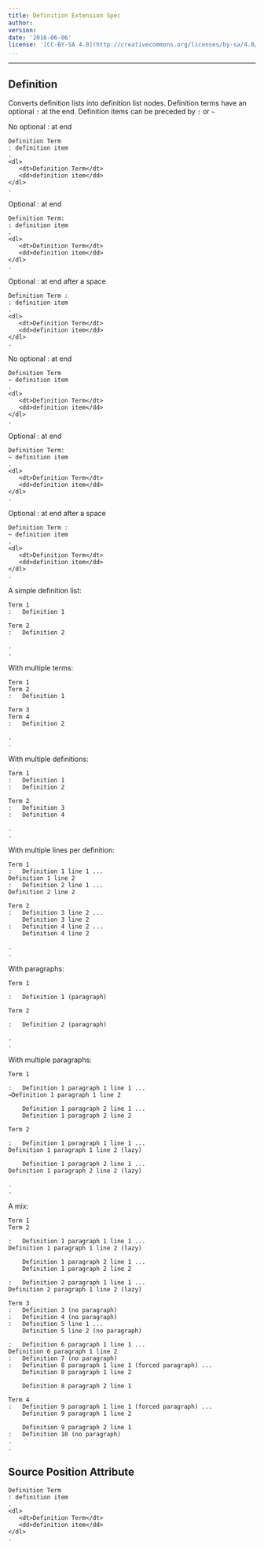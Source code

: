 ```yaml
---
title: Definition Extension Spec
author: 
version: 
date: '2016-06-06'
license: '[CC-BY-SA 4.0](http://creativecommons.org/licenses/by-sa/4.0/)'
...
```


---

## Definition  

Converts definition lists into definition list nodes. Definition terms have an optional `:` at
the end. Definition items can be preceded by `:` or `~`

No optional : at end

```````````````````````````````` example(Definition: 1) options(IGNORE)
Definition Term
: definition item 
.
<dl>
   <dt>Definition Term</dt>
   <dd>definition item</dd>
</dl>
.
````````````````````````````````


Optional : at end

```````````````````````````````` example(Definition: 2) options(IGNORE)
Definition Term:
: definition item 
.
<dl>
   <dt>Definition Term</dt>
   <dd>definition item</dd>
</dl>
.
````````````````````````````````


Optional : at end after a space

```````````````````````````````` example(Definition: 3) options(IGNORE)
Definition Term :
: definition item 
.
<dl>
   <dt>Definition Term</dt>
   <dd>definition item</dd>
</dl>
.
````````````````````````````````


No optional : at end

```````````````````````````````` example(Definition: 4) options(IGNORE)
Definition Term
~ definition item 
.
<dl>
   <dt>Definition Term</dt>
   <dd>definition item</dd>
</dl>
.
````````````````````````````````


Optional : at end

```````````````````````````````` example(Definition: 5) options(IGNORE)
Definition Term:
~ definition item 
.
<dl>
   <dt>Definition Term</dt>
   <dd>definition item</dd>
</dl>
.
````````````````````````````````


Optional : at end after a space

```````````````````````````````` example(Definition: 6) options(IGNORE)
Definition Term :
~ definition item 
.
<dl>
   <dt>Definition Term</dt>
   <dd>definition item</dd>
</dl>
.
````````````````````````````````


A simple definition list:

```````````````````````````````` example(Definition: 7) options(IGNORE)
Term 1
:   Definition 1

Term 2
:   Definition 2

.
.
````````````````````````````````


With multiple terms:

```````````````````````````````` example(Definition: 8) options(IGNORE)
Term 1
Term 2
:   Definition 1

Term 3
Term 4
:   Definition 2

.
.
````````````````````````````````


With multiple definitions:

```````````````````````````````` example(Definition: 9) options(IGNORE)
Term 1
:   Definition 1
:   Definition 2

Term 2
:   Definition 3
:   Definition 4

.
.
````````````````````````````````


With multiple lines per definition:

```````````````````````````````` example(Definition: 10) options(IGNORE)
Term 1
:   Definition 1 line 1 ...
Definition 1 line 2
:   Definition 2 line 1 ...
Definition 2 line 2

Term 2
:   Definition 3 line 2 ...
    Definition 3 line 2
:   Definition 4 line 2 ...
    Definition 4 line 2

.
.
````````````````````````````````


With paragraphs:

```````````````````````````````` example(Definition: 11) options(IGNORE)
Term 1

:   Definition 1 (paragraph)

Term 2

:   Definition 2 (paragraph)

.
.
````````````````````````````````


With multiple paragraphs:

```````````````````````````````` example(Definition: 12) options(IGNORE)
Term 1

:   Definition 1 paragraph 1 line 1 ...
→Definition 1 paragraph 1 line 2

    Definition 1 paragraph 2 line 1 ...
    Definition 1 paragraph 2 line 2

Term 2

:   Definition 1 paragraph 1 line 1 ...
Definition 1 paragraph 1 line 2 (lazy)

    Definition 1 paragraph 2 line 1 ...
Definition 1 paragraph 2 line 2 (lazy)

.
.
````````````````````````````````


A mix:

```````````````````````````````` example(Definition: 13) options(IGNORE)
Term 1
Term 2

:   Definition 1 paragraph 1 line 1 ...
Definition 1 paragraph 1 line 2 (lazy)
    
    Definition 1 paragraph 2 line 1 ...
    Definition 1 paragraph 2 line 2

:   Definition 2 paragraph 1 line 1 ...
Definition 2 paragraph 1 line 2 (lazy)

Term 3
:   Definition 3 (no paragraph)
:   Definition 4 (no paragraph)
:   Definition 5 line 1 ...
    Definition 5 line 2 (no paragraph)

:   Definition 6 paragraph 1 line 1 ...
Definition 6 paragraph 1 line 2
:   Definition 7 (no paragraph)
:   Definition 8 paragraph 1 line 1 (forced paragraph) ...
    Definition 8 paragraph 1 line 2
    
    Definition 8 paragraph 2 line 1
    
Term 4
:   Definition 9 paragraph 1 line 1 (forced paragraph) ...
    Definition 9 paragraph 1 line 2
    
    Definition 9 paragraph 2 line 1
:   Definition 10 (no paragraph)
.
.
````````````````````````````````


## Source Position Attribute

```````````````````````````````` example(Source Position Attribute: 1) options(src-pos, IGNORE)
Definition Term
: definition item 
.
<dl>
   <dt>Definition Term</dt>
   <dd>definition item</dd>
</dl>
.
````````````````````````````````


